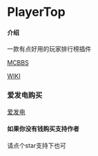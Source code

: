 # PlayerTop

#### 介绍

一款有点好用的玩家排行榜插件

[MCBBS](https://www.mcbbs.net/thread-1351130-1-1.html)


[WIKI](https://ricedoc.handyplus.cn/#/PlayerTop/zh_CN/)

### 爱发电购买
[爱发电](https://afdian.net/item?plan_id=3ccf4a54e3f611ec984c52540025c377)

#### 如果你没有钱购买支持作者
请点个star支持下也可
